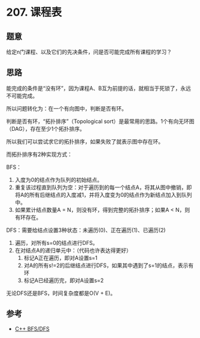 # 207. 课程表

## 题意

给定n门课程、以及它们的先决条件，问是否可能完成所有课程的学习？

## 思路

能完成的条件是“没有环”，因为课程A、B互为前提的话，就相当于死锁了，永远不可能完成。

所以问题转化为：在一个有向图中，判断是否有环。

判断是否有环，“拓扑排序”（Topological sort）是最常用的思路。1个有向无环图（DAG），存在至少1个拓扑排序。

所以我们可以尝试求它的拓扑排序，如果失败了就表示图中存在环。

而拓扑排序有2种实现方式：

BFS：

1. 入度为0的结点作为队列的初始结点。
1. 重复该过程直到队列为空：对于遍历到的每一个结点A，将其从图中撤销，即将A的所有后继结点的入度减1，并将入度变为0的结点作为新结点加入到队列中。
1. 如果累计结点数量A = N，则没有环，得到完整的拓扑排序；如果A < N，则有环存在。

DFS：需要给结点设置3种状态：未遍历(0)、正在遍历(1)、已遍历(2)

1. 遍历，对所有s=0的结点进行DFS。
1. 在对结点A的递归单元中：（代码也许表达得更好）
    1. 标记A正在遍历，即对A设置s=1
    1. 对A的所有s!=2的后继结点进行DFS，如果其中遇到了s=1的结点，表示有环
    1. 标记A已经遍历完，即对A设置s=2

无论DFS还是BFS，时间复杂度都是O(V + E)。

## 参考

- [C++ BFS/DFS](https://leetcode.com/problems/course-schedule/discuss/58509/C%2B%2B-BFSDFS)
